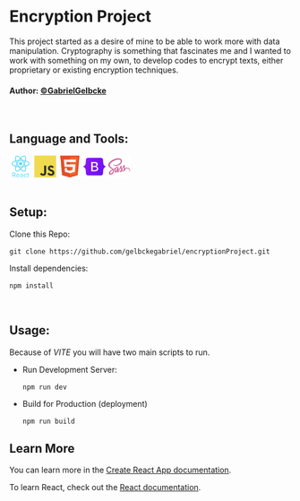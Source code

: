 <div>

  <h1><strong>Encryption Project</strong></h1>
  <p>This project started as a desire of mine to be able to work more with data manipulation. Cryptography is something that       fascinates me and I wanted to work with something on my own, to develop codes to encrypt texts, either proprietary or existing encryption techniques.
  </p>
  <h4>Author: <a href=https://www.linkedin.com/in/gabriel-gelbcke-874930159/ target="_blank">©GabrielGelbcke</a></h4>

  <br />

  <h2>Language and Tools:</h2>
  <div id="languagesAndTools">
    <img src=https://github.com/devicons/devicon/blob/master/icons/react/react-original-wordmark.svg alt="React Logo" height="40" width="40" />
    <img src=https://github.com/devicons/devicon/blob/master/icons/javascript/javascript-original.svg alt="JavaScript Logo" height="40" width="40" />
    <img src=https://github.com/devicons/devicon/blob/master/icons/html5/html5-original.svg alt="HTML5 Logo"height="40" width="40" />
    <img src=https://github.com/devicons/devicon/blob/master/icons/bootstrap/bootstrap-original.svg alt="Bootstrap Logo"height="40" width="40" />
    <img src=https://github.com/devicons/devicon/blob/master/icons/sass/sass-original.svg alt="SASS/SCSS Logo" height="40" width="40" />
  </div>

  <br />

  <h2>Setup:</h2>
  <p>Clone this Repo:</p>

  ```
  git clone https://github.com/gelbckegabriel/encryptionProject.git
  ```

  <p>Install dependencies:</p>

  ```
  npm install
  ```

  <br />

  <h2>Usage:</h2>
  <p>Because of <em>VITE</em> you will have two main scripts to run.</p>
  <ul>
  <li>Run Development Server:</li>

  ```
  npm run dev
  ```   

  <li>Build for Production (deployment)</li>

  ```
  npm run build
  ```
  </ul>
</div>

## Learn More

You can learn more in the [Create React App documentation](https://facebook.github.io/create-react-app/docs/getting-started).

To learn React, check out the [React documentation](https://reactjs.org/).

